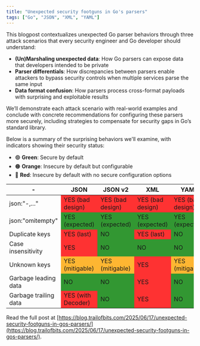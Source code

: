 ```yaml
---
title: "Unexpected security footguns in Go's parsers"
tags: ["Go", "JSON", "XML", "YAML"]
---
```


This blogpost contextualizes unexpected Go parser behaviors through three attack scenarios that every security engineer and Go developer should understand:

 - **(Un)Marshaling unexpected data**: How Go parsers can expose data that developers intended to be private
 - **Parser differentials**: How discrepancies between parsers enable attackers to bypass security controls when multiple services parse the same input
 - **Data format confusion**: How parsers process cross-format payloads with surprising and exploitable results

We’ll demonstrate each attack scenario with real-world examples and conclude with concrete recommendations for configuring these parsers more securely, including strategies to compensate for security gaps in Go’s standard library.

Below is a summary of the surprising behaviors we'll examine, with indicators showing their security status:

- 🟢 **Green**: Secure by default
- 🟠 **Orange**: Insecure by default but configurable
- 🔴 **Red**: Insecure by default with no secure configuration options

<!-- This colors the table below. `tr` corresponds to the rows and `td` to the columns -->
<style>
    .summaryTable tr:nth-child(1) td:nth-child(2) { background: rgba(255, 0, 0, 0.8); }
    .summaryTable tr:nth-child(1) td:nth-child(3) { background: rgba(255, 0, 0, 0.8); }
    .summaryTable tr:nth-child(1) td:nth-child(4) { background: rgba(255, 0, 0, 0.8); }
    .summaryTable tr:nth-child(1) td:nth-child(5) { background: rgba(255, 0, 0, 0.8); }
    .summaryTable tr:nth-child(3) td:nth-child(2) { background: rgba(255, 0, 0, 0.8); }
    .summaryTable tr:nth-child(3) td:nth-child(4) { background: rgba(255, 0, 0, 0.8); }
    .summaryTable tr:nth-child(4) td:nth-child(2) { background: rgba(255, 0, 0, 0.8); }
    .summaryTable tr:nth-child(5) td:nth-child(4) { background: rgba(255, 0, 0, 0.8); }
    .summaryTable tr:nth-child(6) td:nth-child(4) { background: rgba(255, 0, 0, 0.8); }
    .summaryTable tr:nth-child(7) td:nth-child(2) { background: rgba(255, 0, 0, 0.8); }
    .summaryTable tr:nth-child(7) td:nth-child(4) { background: rgba(255, 0, 0, 0.8); }

    .summaryTable tr:nth-child(2) td:nth-child(2) { background: rgba(0, 127, 0, 0.8); }
    .summaryTable tr:nth-child(2) td:nth-child(3) { background: rgba(0, 127, 0, 0.8); }
    .summaryTable tr:nth-child(2) td:nth-child(4) { background: rgba(0, 127, 0, 0.8); }
    .summaryTable tr:nth-child(2) td:nth-child(5) { background: rgba(0, 127, 0, 0.8); }
    .summaryTable tr:nth-child(3) td:nth-child(3) { background: rgba(0, 127, 0, 0.8); }
    .summaryTable tr:nth-child(3) td:nth-child(5) { background: rgba(0, 127, 0, 0.8); }
    .summaryTable tr:nth-child(4) td:nth-child(3) { background: rgba(0, 127, 0, 0.8); }
    .summaryTable tr:nth-child(4) td:nth-child(4) { background: rgba(0, 127, 0, 0.8); }
    .summaryTable tr:nth-child(4) td:nth-child(5) { background: rgba(0, 127, 0, 0.8); }
    .summaryTable tr:nth-child(6) td:nth-child(2) { background: rgba(0, 127, 0, 0.8); }
    .summaryTable tr:nth-child(6) td:nth-child(3) { background: rgba(0, 127, 0, 0.8); }
    .summaryTable tr:nth-child(6) td:nth-child(5) { background: rgba(0, 127, 0, 0.8); }
    .summaryTable tr:nth-child(7) td:nth-child(3) { background: rgba(0, 127, 0, 0.8); }
    .summaryTable tr:nth-child(7) td:nth-child(5) { background: rgba(0, 127, 0, 0.8); }

    .summaryTable tr:nth-child(5) td:nth-child(2) { background: rgba(255, 165, 0, 0.8); }
    .summaryTable tr:nth-child(5) td:nth-child(3) { background: rgba(255, 165, 0, 0.8); }
    .summaryTable tr:nth-child(5) td:nth-child(5) { background: rgba(255, 165, 0, 0.8); }
</style>

<div class="summaryTable">

| -                   | JSON               | JSON v2          | XML              | YAML             |
| --------------------- | ------------------ | ---------------- | ---------------- | ---------------- |
| json:"-,..."          | YES (bad design)   | YES (bad design) | YES (bad design) | YES (bad design) |
| json:"omitempty"      | YES (expected)     | YES (expected)   | YES (expected)   | YES (expected)   |
| Duplicate keys        | YES (last)         | NO               | YES (last)       | NO               |
| Case insensitivity    | YES                | NO               | NO               | NO               |
| Unknown keys          | YES (mitigable)    | YES (mitigable)  | YES              | YES (mitigable)  |
| Garbage leading data  | NO                 | NO               | YES              | NO               |
| Garbage trailing data | YES (with Decoder) | NO               | YES              | NO               |

</div>

Read the full post at [https://blog.trailofbits.com/2025/06/17/unexpected-security-footguns-in-gos-parsers/](https://blog.trailofbits.com/2025/06/17/unexpected-security-footguns-in-gos-parsers/).